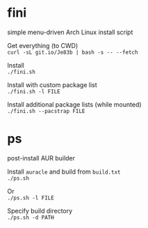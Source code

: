 # fini

simple menu-driven Arch Linux install script  

Get everything (to CWD)  
`curl -sL git.io/Je83b | bash -s -- --fetch`

Install  
`./fini.sh`

Install with custom package list  
`./fini.sh -l FILE`

Install additional package lists (while mounted)  
`./fini.sh --pacstrap FILE`

# ps

post-install AUR builder  

Install `auracle` and build from `build.txt`  
`./ps.sh`

Or  
`./ps.sh -l FILE`

Specify build directory  
`./ps.sh -d PATH`

